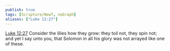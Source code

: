 ```yaml
---
publish: true
tags: [Scripture/NewT, noGraph]
aliases: ["Luke 12:27"]
---
```

[Luke 12:27](https://churchofjesuschrist.org/study/scriptures/nt/luke/12?lang=eng&id=p27#p27) Consider the lilies how they grow: they toil not, they spin not; and yet I say unto you, that Solomon in all his glory was not arrayed like one of these.
